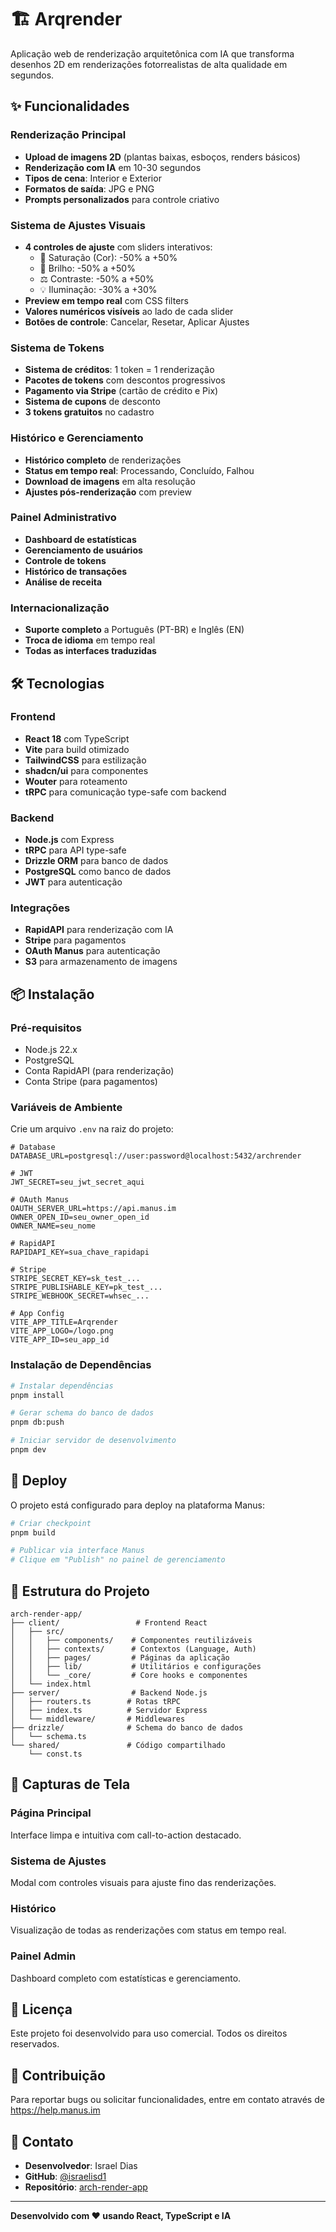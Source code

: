 # 🏗️ Arqrender

Aplicação web de renderização arquitetônica com IA que transforma desenhos 2D em renderizações fotorrealistas de alta qualidade em segundos.

## ✨ Funcionalidades

### Renderização Principal
- **Upload de imagens 2D** (plantas baixas, esboços, renders básicos)
- **Renderização com IA** em 10-30 segundos
- **Tipos de cena**: Interior e Exterior
- **Formatos de saída**: JPG e PNG
- **Prompts personalizados** para controle criativo

### Sistema de Ajustes Visuais
- **4 controles de ajuste** com sliders interativos:
  - 🎨 Saturação (Cor): -50% a +50%
  - 🔆 Brilho: -50% a +50%
  - ⚖️ Contraste: -50% a +50%
  - 💡 Iluminação: -30% a +30%
- **Preview em tempo real** com CSS filters
- **Valores numéricos visíveis** ao lado de cada slider
- **Botões de controle**: Cancelar, Resetar, Aplicar Ajustes

### Sistema de Tokens
- **Sistema de créditos**: 1 token = 1 renderização
- **Pacotes de tokens** com descontos progressivos
- **Pagamento via Stripe** (cartão de crédito e Pix)
- **Sistema de cupons** de desconto
- **3 tokens gratuitos** no cadastro

### Histórico e Gerenciamento
- **Histórico completo** de renderizações
- **Status em tempo real**: Processando, Concluído, Falhou
- **Download de imagens** em alta resolução
- **Ajustes pós-renderização** com preview

### Painel Administrativo
- **Dashboard de estatísticas**
- **Gerenciamento de usuários**
- **Controle de tokens**
- **Histórico de transações**
- **Análise de receita**

### Internacionalização
- **Suporte completo** a Português (PT-BR) e Inglês (EN)
- **Troca de idioma** em tempo real
- **Todas as interfaces traduzidas**

## 🛠️ Tecnologias

### Frontend
- **React 18** com TypeScript
- **Vite** para build otimizado
- **TailwindCSS** para estilização
- **shadcn/ui** para componentes
- **Wouter** para roteamento
- **tRPC** para comunicação type-safe com backend

### Backend
- **Node.js** com Express
- **tRPC** para API type-safe
- **Drizzle ORM** para banco de dados
- **PostgreSQL** como banco de dados
- **JWT** para autenticação

### Integrações
- **RapidAPI** para renderização com IA
- **Stripe** para pagamentos
- **OAuth Manus** para autenticação
- **S3** para armazenamento de imagens

## 📦 Instalação

### Pré-requisitos
- Node.js 22.x
- PostgreSQL
- Conta RapidAPI (para renderização)
- Conta Stripe (para pagamentos)

### Variáveis de Ambiente

Crie um arquivo `.env` na raiz do projeto:

```env
# Database
DATABASE_URL=postgresql://user:password@localhost:5432/archrender

# JWT
JWT_SECRET=seu_jwt_secret_aqui

# OAuth Manus
OAUTH_SERVER_URL=https://api.manus.im
OWNER_OPEN_ID=seu_owner_open_id
OWNER_NAME=seu_nome

# RapidAPI
RAPIDAPI_KEY=sua_chave_rapidapi

# Stripe
STRIPE_SECRET_KEY=sk_test_...
STRIPE_PUBLISHABLE_KEY=pk_test_...
STRIPE_WEBHOOK_SECRET=whsec_...

# App Config
VITE_APP_TITLE=Arqrender
VITE_APP_LOGO=/logo.png
VITE_APP_ID=seu_app_id
```

### Instalação de Dependências

```bash
# Instalar dependências
pnpm install

# Gerar schema do banco de dados
pnpm db:push

# Iniciar servidor de desenvolvimento
pnpm dev
```

## 🚀 Deploy

O projeto está configurado para deploy na plataforma Manus:

```bash
# Criar checkpoint
pnpm build

# Publicar via interface Manus
# Clique em "Publish" no painel de gerenciamento
```

## 📁 Estrutura do Projeto

```
arch-render-app/
├── client/                 # Frontend React
│   ├── src/
│   │   ├── components/    # Componentes reutilizáveis
│   │   ├── contexts/      # Contextos (Language, Auth)
│   │   ├── pages/         # Páginas da aplicação
│   │   ├── lib/           # Utilitários e configurações
│   │   └── _core/         # Core hooks e componentes
│   └── index.html
├── server/                # Backend Node.js
│   ├── routers.ts        # Rotas tRPC
│   ├── index.ts          # Servidor Express
│   └── middleware/       # Middlewares
├── drizzle/              # Schema do banco de dados
│   └── schema.ts
└── shared/               # Código compartilhado
    └── const.ts
```

## 🎨 Capturas de Tela

### Página Principal
Interface limpa e intuitiva com call-to-action destacado.

### Sistema de Ajustes
Modal com controles visuais para ajuste fino das renderizações.

### Histórico
Visualização de todas as renderizações com status em tempo real.

### Painel Admin
Dashboard completo com estatísticas e gerenciamento.

## 📝 Licença

Este projeto foi desenvolvido para uso comercial. Todos os direitos reservados.

## 🤝 Contribuição

Para reportar bugs ou solicitar funcionalidades, entre em contato através de https://help.manus.im

## 📧 Contato

- **Desenvolvedor**: Israel Dias
- **GitHub**: [@israelisd1](https://github.com/israelisd1)
- **Repositório**: [arch-render-app](https://github.com/israelisd1/arch-render-app)

---

**Desenvolvido com ❤️ usando React, TypeScript e IA**
